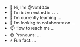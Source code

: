  - 👋 Hi, I’m @Not404n 
-  👀 I’m  int e     r     est ed in   .     . .     
- 🌱 I’m currently learning  ... 
- 💞️ I’m looking to collaborate on ...
- 📫 How to reach me ...
- 😄 Pronouns: ...
- ⚡ Fun fact: ...

<!---
Not404n/Not404n is a ✨ special ✨ repository because its `README.md` (this file) appears on your GitHub profile.
You can click the Preview link to take a look at your changes.
--->
